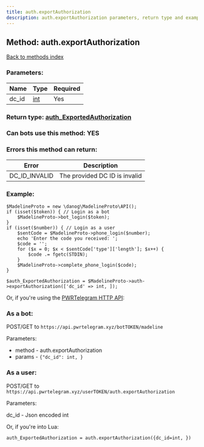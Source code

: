 ```yaml
---
title: auth.exportAuthorization
description: auth.exportAuthorization parameters, return type and example
---
```

## Method: auth.exportAuthorization  
[Back to methods index](index.md)


### Parameters:

| Name     |    Type       | Required |
|----------|---------------|----------|
|dc\_id|[int](../types/int.md) | Yes|


### Return type: [auth\_ExportedAuthorization](../types/auth_ExportedAuthorization.md)

### Can bots use this method: **YES**


### Errors this method can return:

| Error    | Description   |
|----------|---------------|
|DC_ID_INVALID|The provided DC ID is invalid|

### Example:


```
$MadelineProto = new \danog\MadelineProto\API();
if (isset($token)) { // Login as a bot
    $MadelineProto->bot_login($token);
}
if (isset($number)) { // Login as a user
    $sentCode = $MadelineProto->phone_login($number);
    echo 'Enter the code you received: ';
    $code = '';
    for ($x = 0; $x < $sentCode['type']['length']; $x++) {
        $code .= fgetc(STDIN);
    }
    $MadelineProto->complete_phone_login($code);
}

$auth_ExportedAuthorization = $MadelineProto->auth->exportAuthorization(['dc_id' => int, ]);
```

Or, if you're using the [PWRTelegram HTTP API](https://pwrtelegram.xyz):

### As a bot:

POST/GET to `https://api.pwrtelegram.xyz/botTOKEN/madeline`

Parameters:

* method - auth.exportAuthorization
* params - `{"dc_id": int, }`



### As a user:

POST/GET to `https://api.pwrtelegram.xyz/userTOKEN/auth.exportAuthorization`

Parameters:

dc_id - Json encoded int




Or, if you're into Lua:

```
auth_ExportedAuthorization = auth.exportAuthorization({dc_id=int, })
```

